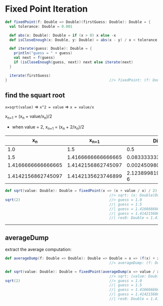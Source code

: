 # Fixed Point Iteration

```scala
def fixedPoint(f: Double => Double)(firstGuess: Double): Double = {
  val tolerance: Double = 0.001

  def abs(x: Double): Double = if (x > 0) x else -x
  def isCloseEnough(x: Double, y: Double) = abs(x - y) / x < tolerance

  def iterate(guess: Double): Double = {
    println("guess = " + guess)
    val next = f(guess)
    if (isCloseEnough(guess, next)) next else iterate(next)
  }

  iterate(firstGuess)
}                                               //> fixedPoint: (f: Double => Double)(firstGuess: Double)Double
```

## find the squart root
```x=sqrt(value)``` ⇒ ```x^2 = value``` ⇒ ```x = value/x```

x<sub>n+1</sub> = (x<sub>n</sub> + value/x<sub>n</sub>)/2
- when value = 2, x<sub>n+1</sub> = (x<sub>n</sub> + 2/x<sub>n</sub>)/2

| x<sub>n</sub> | x<sub>n+1</sub> | Diff |
|-----------------|---------------|------|
| 1.0 | 1.5 | 0.5 |
| 1.5 | 1.4166666666666665 | 0.08333333333333348 |
| 1.4166666666666665 | 1.4142156862745097 | 0.002450980392156854 |
| 1.4142156862745097 | 1.4142135623746899 | 2.1238998197947723E-6 |

```scala
def sqrt(value: Double): Double = fixedPoint(x => (x + value / x) / 2)(1)
                                                //> sqrt: (x: Double)Double
sqrt(2)                                         //> guess = 1.0
                                                //| guess = 1.5
                                                //| guess = 1.4166666666666665
                                                //| guess = 1.4142156862745097
                                                //| res0: Double = 1.4142135623746899
```
___
## averageDump
extract the average computation:
```scala
def averageDump(f: Double => Double): Double => Double = x => (f(x) + x) / 2
                                                //> averageDump: (f: Double => Double)Double => Double

def sqrt(value: Double): Double = fixedPoint(averageDump(x => value / x))(1)
                                                //> sqrt: (value: Double)Double
sqrt(2)                                         //> guess = 1.0
                                                //| guess = 1.5
                                                //| guess = 1.4166666666666665
                                                //| guess = 1.4142156862745097
                                                //| res0: Double = 1.4142135623746899
```
